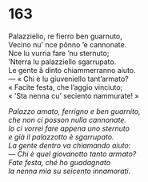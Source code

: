 # 163
  
Palazzielio, re fierro ben guarnuto,  
Vecino nu’ nce pônno ’e cannonate.  
Nce lu vurria fare ’nu sternuto;  
’Nterra lu palazziello sgarrupato.  
Le gente â dinto chiammerranno aiuto.  
— « Chi è lu giuveniello tant’armato?  
« Facite festa, che l’aggio vinciuto;  
« ’Sta nenna cu’ seciento nammurate! »

*Palazzo amato, ferrigno e ben guarnito,  
che non ci posson nulla cannonate.  
Io ci vorrei fare appena uno sternuto  
e già il palazzotto è sgarrupato.  
La gente dentro va chiamando aiuto:  
— Chi è quel giovanotto tanto armato?  
Fate festa, ché ho guadagnato  
la nenna mia su seicento innamorati.*


